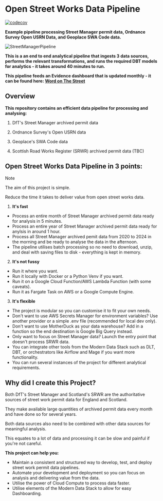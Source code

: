 # Open Street Works Data Pipeline
[![codecov](https://codecov.io/github/CHRISCARLON/Open-Street-Works-Data-Pipeline/branch/new-data-dev-branch/graph/badge.svg?token=T4PLSPAXDE)](https://codecov.io/github/CHRISCARLON/Open-Street-Works-Data-Pipeline)

**Example pipeline processing Street Manager permit data, Ordnance Survey Open USRN Data, and Geoplace SWA Code data.**

![StreetManagerPipeline](https://github.com/user-attachments/assets/b169f3b3-64bf-4129-9021-135a56726d3a)

**This is a an end to end analytical pipeline that ingests 3 data sources, performs the relevant transformations, and runs the required DBT models for analytics - it takes around 40 minutes to run.**

**This pipeline feeds an Evidence dashboard that is updated monthly - it can be found here: [Word on The Street](https://word-on-the-street.evidence.app)**

## Overview

**This repository contains an efficient data pipeline for processing and analysing:**

1. DfT's Street Manager archived permit data

2. Ordnance Survey's Open USRN data

3. Geoplace's SWA Code data

4. Scottish Road Works Register (SRWR) archived permit data (TBC)

## Open Street Works Data Pipeline in 3 points:

>[!NOTE]
> The aim of this project is simple.
>
> Reduce the time it takes to deliver value from open street works data.

1. **It's fast**
- Process an entire month of Street Manager archived permit data ready for analysis in 5 minutes.
- Process an entire year of Street Manager archived permit data ready for anylsis in around 1 hour.
- Process all Street Manager archived pemit data from 2020 to 2024 in the morning and be ready to analyse the data in the afternoon.
- The pipeline utilises batch processing so no need to download, unzip, and deal with saving files to disk - everything is kept in memory.

2. **It's not fussy**
- Run it where you want.
- Run it locally with Docker or a Python Venv if you want.
- Run it on a Google Cloud Function/AWS Lambda Function (with some caveats).
- Run it as Fargate Task on AWS or a Google Compute Engine.

3. **It's flexible**
- The project is modular so you can customise it to fit your own needs.
- Don't want to use AWS Secrets Manager for environment variables? Use another provider or a simple .env file (recommended for local dev only).
- Don't want to use MotherDuck as your data warehouse? Add in a function so the end destination is Google Big Query instead.
- Only want to focus on Street Manager data? Launch the entry point that doesn't process SRWR data.
- You can integrate other tools from the Modern Data Stack such as DLT, DBT, or orchestrators like Airflow and Mage if you want more functionality.
- You can run several instances of the project for different analytical requirements.

## Why did I create this Project?

Both DfT's Street Manager and Scotland's SRWR are the authoritative sources of street work permit data for England and Scotland.

They make available large quantities of archived permit data every month and have done so for several years.

Both data sources also need to be combined with other data sources for meaningful analysis.

This equates to a lot of data and processing it can be slow and painful if you're not careful.

**This project can help you:**

- Maintain a consistent and structured way to develop, test, and deploy street work permit data pipelines.
- Automate your development and deployment so you can focus on analysis and delivering value from the data.
- Utilise the power of Cloud Compute to process data faster.
- Utilise elements of the Modern Data Stack to allow for easy Dashboarding.
